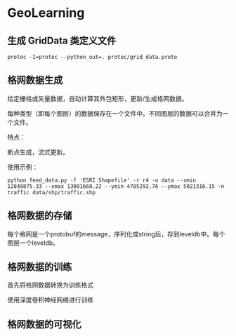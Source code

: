 # GeoLearning


## 生成 GridData 类定义文件
```
protoc -I=protoc --python_out=. protoc/grid_data.proto
```

## 格网数据生成
给定栅格或矢量数据，自动计算其外包矩形，更新/生成格网数据。

每种类型（即每个图层）的数据保存在一个文件中。不同图层的数据可以合并为一个文件。

特点：

断点生成，流式更新。

使用示例：
```
python feed_data.py -f 'ESRI Shapefile' -r r4 -o data --xmin 12848875.33 --xmax 13081668.22 --ymin 4785292.76 --ymax 5021316.15 -n traffic data/shp/traffic.shp
```
## 格网数据的存储
每个格网是一个protobuf的message，序列化成string后，存到leveldb中。每个图层一个leveldb。

## 格网数据的训练
首先将格网数据转换为训练格式

使用深度卷积神经网络进行训练

## 格网数据的可视化